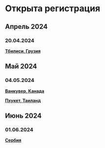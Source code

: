 # Открыта регистрация

## Апрель 2024

### 20.04.2024

**[Тбилиси, Грузия](/./upcoming-events/tbilisi.md)**

## Май 2024

### 04.05.2024

**[Ванкувер, Канада](/./upcoming-events/canada.md)**

**[Пхукет, Таиланд](/./upcoming-events/phuket.md)**

## Июнь 2024

### 01.06.2024

**[Сербия](/./upcoming-events/serbia.md)**

